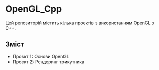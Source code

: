 # OpenGL_Cpp

Цей репозиторій містить кілька проєктів з використанням OpenGL з C++.

## Зміст

- Проєкт 1: Основи OpenGL
- Проєкт 2: Рендеринг трикутника
